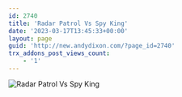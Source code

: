 ```yaml
---
id: 2740
title: 'Radar Patrol Vs Spy King'
date: '2023-03-17T13:45:33+00:00'
layout: page
guid: 'http://new.andydixon.com/?page_id=2740'
trx_addons_post_views_count:
    - '1'
---
```


![Radar Patrol Vs Spy King](https://i0.wp.com/assets.g8x2.ldn.idrivee2-23.com/posters/Radar%20Patrol%20Vs%20Spy%20King%2001.jpg?w=1200&ssl=1 "Radar Patrol Vs Spy King")